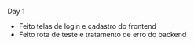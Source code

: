 Day 1 

- Feito telas de login e cadastro do frontend
- Feito rota de teste e tratamento de erro do backend
